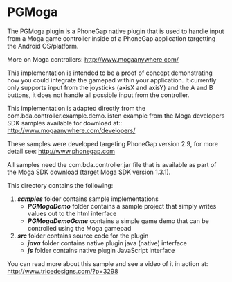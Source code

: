 # PGMoga #

The PGMoga plugin is a PhoneGap native plugin that is used to handle input from a Moga game controller inside of a PhoneGap application targetting the Android OS/platform.

More on Moga controllers:
http://www.mogaanywhere.com/


This implementation is intended to be a proof of concept demonstrating how you could integrate the gamepad within your application.  It currently only supports input from the  joysticks (axisX and axisY) and the A and B buttons, it does not handle all possible input from the controller.

This implementation is adapted directly from the com.bda.controller.example.demo.listen example from the Moga developers SDK samples available for download at:: http://www.mogaanywhere.com/developers/

These samples were developed targeting PhoneGap version 2.9, for more detail see:
http://www.phonegap.com


All samples need the com.bda.controller.jar file that is available as part of the Moga SDK download (target Moga SDK version 1.3.1).

This directory contains the following:

1. ***samples*** folder contains sample implementations
	- ***PGMogaDemo*** folder contains a sample project that simply writes values out to the html interface
	- ***PGMogaDemoGame*** contains a simple game demo that can be controlled using the Moga gamepad
1. ***src*** folder contains source code for the plugin
	- ***java*** folder contains native plugin java (native) interface
	- ***js*** folder contains native plugin JavaScript interface 

You can read more about this sample and see a video of it in action at:
http://www.tricedesigns.com/?p=3298